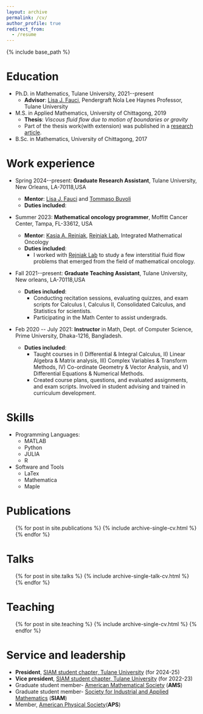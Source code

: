 ```yaml
---
layout: archive
permalink: /cv/
author_profile: true
redirect_from:
  - /resume
---
```


{% include base_path %}

Education
======
* Ph.D. in Mathematics, Tulane University, 2021--present
  * **Advisor**: [Lisa J. Fauci](https://sse.tulane.edu/math/faculty/fauci), Pendergraft Nola Lee Haynes Professor, Tulane University
* M.S. in Applied Mathematics, University of Chittagong, 2019
  * **Thesis**: *Viscous fluid flow due to motion of boundaries or gravity*
  * Part of the thesis work(with extension) was published in a [research article](https://doi.org/10.1016/j.aej.2022.03.023).
* B.Sc. in Mathematics, University of Chittagong, 2017

Work experience
======
* Spring 2024--present: **Graduate Research Assistant**, Tulane University, New Orleans, LA-70118,USA
  * **Mentor**: [Lisa J. Fauci](https://sse.tulane.edu/math/faculty/fauci) and [Tommaso Buvoli](https://www.tommasobuvoli.com/)
  * **Duties included**:
* Summer 2023: **Mathematical oncology programmer**, Moffitt Cancer Center, Tampa, FL-33612, USA
  - **Mentor**:  [Kasia A. Rejniak](https://www.moffitt.org/research-science/researchers/katarzyna-rejniak/), [Rejniak Lab](http://rejniak.net/RejniakLab/people.html), Integrated Mathematical Oncology
  - **Duties included**:
      - I worked with [Rejniak Lab](http://rejniak.net/RejniakLab/people.html) to study a few interstitial fluid flow problems that emerged from the field of mathematical oncology.

* Fall 2021--present: **Graduate Teaching Assistant**, Tulane University, New orleans, LA-70118,USA
  * **Duties included**:
    * Conducting recitation sessions, evaluating quizzes, and exam scripts for Calculus I,  Calculus II, Consolidated Calculus, and Statistics for scientists.
    * Participating in the Math Center to assist undergrads.
* Feb 2020 -- July 2021: **Instructor** in Math, Dept. of Computer Science, Prime University, Dhaka-1216, Bangladesh.
  * **Duties included**:
    * Taught courses in I) Differential & Integral Calculus, II) Linear Algebra & Matrix analysis, III) Complex Variables & Transform Methods, IV) Co-ordinate Geometry & Vector Analysis, and V) Differential Equations & Numerical Methods.
    * Created course plans, questions, and evaluated assignments, and exam scripts. Involved in student advising and trained in curriculum development.
  
Skills
======
* Programming Languages:
  * MATLAB
  * Python
  * JULIA
  * R
* Software and Tools
  * LaTex
  * Mathematica
  * Maple
    
Publications
======
  <ul>{% for post in site.publications %}
    {% include archive-single-cv.html %}
  {% endfor %}</ul>
  
Talks
======
  <ul>{% for post in site.talks %}
    {% include archive-single-talk-cv.html %}
  {% endfor %}</ul>
  
Teaching
======
  <ul>{% for post in site.teaching %}
    {% include archive-single-cv.html %}
  {% endfor %}</ul>
  
Service and leadership
======
* **President**, [SIAM student chapter, Tulane University](https://sites.google.com/view/tulanemath/home) (for 2024-25)
* **Vice president**, [SIAM student chapter, Tulane University](https://sites.google.com/view/tulanemath/home) (for 2022-23)
* Graduate student member- [American Mathematical Society](ams.org) (**AMS**)
* Graduate student member- [Society for Industrial and Applied Mathematics](https://www.siam.org/) (**SIAM**)
* Member, [American Physical Society](https://www.aps.org/)(**APS**)

